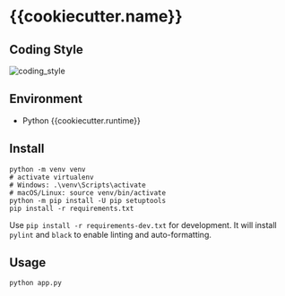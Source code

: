 # {{cookiecutter.name}}

## Coding Style

![coding_style](https://img.shields.io/badge/code%20style-black-000000.svg)

## Environment

- Python {{cookiecutter.runtime}}

## Install

    python -m venv venv
    # activate virtualenv
    # Windows: .\venv\Scripts\activate
    # macOS/Linux: source venv/bin/activate
    python -m pip install -U pip setuptools
    pip install -r requirements.txt

Use `pip install -r requirements-dev.txt` for development.
It will install `pylint` and `black` to enable linting and auto-formatting.

## Usage

    python app.py
